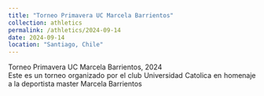 ```yaml
---
title: "Torneo Primavera UC Marcela Barrientos"
collection: athletics
permalink: /athletics/2024-09-14
date: 2024-09-14
location: "Santiago, Chile"
---
```

<div style="text-align: justify;">Torneo Primavera UC Marcela Barrientos, 2024 </div>
<div style="text-align: justify;">Este es un torneo organizado por el club Universidad Catolica en homenaje a la deportista master Marcela Barrientos</div>
